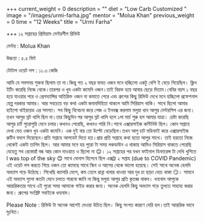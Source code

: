 +++
current_weight = 0
description = ""
diet = "Low Carb Customized "
image = "/images/urmi-farha.jpg"
mentor = "Molua Khan"
previous_weight = 0
time = "12 Weeks"
title = "Urmi Farha"

+++
১২ সপ্তাহের প্রিমিয়াম মেন্টরশীপ রিভিউ

মেন্টর : Molua Khan

উচ্চতা : ৫.৫ ফিট

টোটাল ওয়েট লস : ১১.৩ কেজি

আমি যে সবসময় শুকনা ছিলাম তা না।কিন্তু গত ২ বছর যাবত ওজন মনে হচ্ছিলো একটু বেশি ই বেড়ে গিয়েছিল। ক্লিন ইটিং করেছি নিজে থেকে।তারপর ও খুব একটা কমেনি ওজন।তাই বিরক্ত হয়ে আবার ছেড়ে দিতাম।বেবির বয়স ১ বছর হয়ে যাওয়ার পরে ও প্রেগন্যান্সির অতিরিক্ত ওজন না কমাতে পেরে এবং গ্রুপের কিছু রিভিউ দেখে মনে হচ্ছিলো প্রফেশনাল হেল্প দরকার আমার। আর সবচেয়ে বড় কথা একটা জবাবদিহিতা থাকলে আমি সিরিয়াস থাকি। সাথে ছিলো আমার হাইপো থাইরয়েড এর সমস্যা। সব কিছু বিবেচনা করে পেজ এ ইনবক্স করলাম মলুয়া খান আপুর মেন্টরশিপ এর জন্য। তখন আপুর স্লট খালি ছিল না।তার কিছুদিন পর আপুর স্লট খালি হলে ১লা মার্চ শুরু হল আমার যাত্রা। চেষ্টা করেছি আপুর চার্ট পুরোপুরি মেনে চলার।কখনও পেরেছি, কখনও পারি নি।সাথে এক্সারসাইজ কন্টিনিউ ছিল। কোন সপ্তাহে দেখা যেত ওজন খুব একটা কমেনি। এক দুই বার তো উল্টো বেড়েছিল।তখন আপু চাট মডিফাই করে এক্সারসাইজ রুটিন বদলে দিয়েছেন।প্রতি সপ্তাহে আপডেট দিতে হত।প্রায় প্রতি সপ্তাহে কথা হতো আপুর সাথে। তাই হয়তো নিজে থেকেই একটা তাগিদ ছিল। আর আমার মনে হয় পুরো টা সময় লকডাউন এ থাকায় আমিও সিরিয়াস থাকতে পেরেছি যেহেতু সব রেস্তোরাঁ বন্ধ আর কোন দাওয়াত ও ছিলো না 😌। ১২ সপ্তাহের পর যখন ফাইনাল ডিফারেন্স টা দেখি খুশিতে I was top of the sky 😊 সাথে বোনাস হিসেবে ছিল এক্সট্রা ২ সপ্তাহ (due to COVID Pandemic) এই ওয়েট লস করতে গিয়ে ওজন তো কমেছে সাথে স্কিন ও আগের থেকে ভালো হয়েছে। সেই সাথে অনেক হেলদি অভ্যাস গড়ে উঠেছে। শিখেছি ক্যালরি মেপে, কম তেলে রান্না খাবার খাওয়া আর দুধ চা ছাড়া বেচে থাকা 😏। সামনে এই অভ্যাস গুলো কতটা মেনে চলতে পারবো জানি না কিন্তু মলুয়া আপুর প্রতি কৃতজ্ঞ থাকব। ধন্যবাদ আপুকে আন্তরিকতার সাথে এই পুরো সময় আমাকে গাইড করার জন্য। অনেক হেলদি কিছু অভ্যাস গড়ে তুলতে সাহায্য করার জন্য। গ্রুপের সংশ্লিষ্ট সবাইকে ধন্যবাদ।

Please Note : রিভিউ টা অনেক আগেই দেওয়া উচিত ছিল। কিছু সংগত কারণে দেরি হল।তাই আন্তরিক ভাবে দুঃখিত।